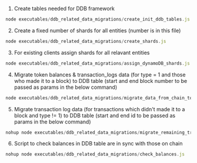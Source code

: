 1. Create tables needed for DDB framework

``` node.js
node executables/ddb_related_data_migrations/create_init_ddb_tables.js
```

2. Create a fixed number of shards for all entities (number is in this file)

``` node.js
node executables/ddb_related_data_migrations/create_shards.js
```

3. For existing clients assign shards for all relavant entities

``` node.js
node executables/ddb_related_data_migrations/assign_dynamoDB_shards.js
```

4. Migrate token balances & transaction_logs data (for type = 1 and those who made it to a block) to DDB table (start and end block number to be passed as params in the below command)

``` node.js
node executables/ddb_related_data_migrations/migrate_data_from_chain_to_ddb.js 1 174897
```

5. Migrate transaction log data (for transactions which didn't made it to a block and type != 1) to DDB table (start and end id to be passed as params in the below command)
   
``` node.js
nohup node executables/ddb_related_data_migrations/migrate_remaining_transaction_logs_data.js 1 1200
```

6. Script to check balances in DDB table are in sync with those on chain

``` node.js
nohup node executables/ddb_related_data_migrations/check_balances.js
```
